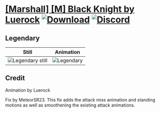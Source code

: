 # [\[Marshall\] \[M\] Black Knight by Luerock](./) [![Download](https://img.shields.io/badge/Download--red?style=social&logo=github)](https://minhaskamal.github.io/DownGit/#/home?url=https://github.com/Klokinator/FE-Repo/tree/main/Battle%20Animations%2FInfantry%20-%20Knights%2C%20Generals%2C%20Armors%2F%5BMarshall%5D%20%5BM%5D%20Black%20Knight%20by%20Luerock%2F8.%20Legendary%20Sword%20(Alondite)) [![Discord](https://img.shields.io/badge/Discord--blue?style=social&logo=discord)](https://discord.gg/C7VNGnyTPA)

## Legendary

| Still | Animation |
| :---: | :-------: |
| ![Legendary still](./Legendary_000.png) | ![Legendary](./Legendary.gif) |

## Credit

Animation by Luerock

Fix by MeteorSR23. This fix adds the attack miss animation and standing motions as well as smoothening the existing attack animations.
